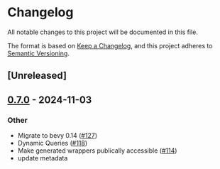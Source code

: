 # Changelog

All notable changes to this project will be documented in this file.

The format is based on [Keep a Changelog](https://keepachangelog.com/en/1.0.0/),
and this project adheres to [Semantic Versioning](https://semver.org/spec/v2.0.0.html).

## [Unreleased]

## [0.7.0](https://github.com/makspll/bevy_mod_scripting/compare/bevy_script_api-v0.6.0...bevy_script_api-v0.7.0) - 2024-11-03

### Other

- Migrate to bevy 0.14 ([#127](https://github.com/makspll/bevy_mod_scripting/pull/127))
- Dynamic Queries ([#118](https://github.com/makspll/bevy_mod_scripting/pull/118))
- Make generated wrappers publically accessible ([#114](https://github.com/makspll/bevy_mod_scripting/pull/114))
- update metadata
